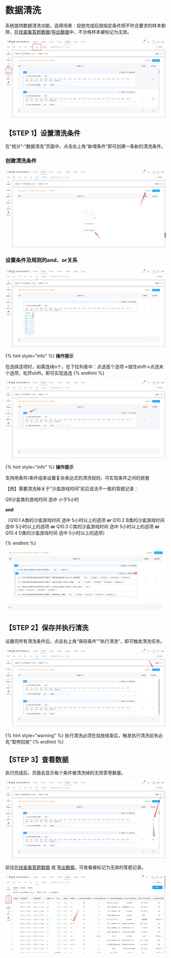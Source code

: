 # 数据清洗

系统提供数据清洗功能，适用场景：投放完成后按指定条件把不符合要求的样本剔除，[在线查看答题数据](tong-ji-fen-xi/da-ti-shu-ju-zai-xian-cha-kan.md)/[导出数据](xia-zai-shu-ju/)中，不合格样本被标记为无效。

![数据清洗](<../.gitbook/assets/image (77).png>)

## 【STEP 1】设置清洗条件

在“统计”-“数据清洗”页面中，点击右上角“新增条件”即可创建一条新的清洗条件。

### 创建清洗条件

![创建清洗条件](<../.gitbook/assets/image (266).png>)

### 设置条件及规则的and、or关系

![设置清洗规则](<../.gitbook/assets/image (786).png>)

{% hint style="info" %}
**操作提示**

在选择选项时，如需连续n个，在下拉列表中：点选首个选项->按住shift->点选末个选项，松开shift，即可实现连选
{% endhint %}

![设置条件（组）之间的and、or关系](<../.gitbook/assets/image (76).png>)

{% hint style="info" %}
**操作提示**

支持用条件/条件组来设置复杂表达式的清洗规则，可实现条件之间的嵌套



【例】需要清洗掉关于“沙盒游戏时间”前后说法不一致的答题记录：

Q9沙盒类的游戏时间 选中 小于5小时&#x20;

**and**&#x20;

（Q10.1 A类的沙盒游戏时间 选中 5小时以上的选项 **or** Q10.2 B类的沙盒游戏时间 选中 5小时以上的选项 **or** Q10.3 C类的沙盒游戏时间 选中 5小时以上的选项 **or** Q10.4 D类的沙盒游戏时间 选中 5小时以上的选项）


{% endhint %}

![【例】复杂清洗条件 --嵌套条件组](<../.gitbook/assets/image (81).png>)

## 【STEP 2】保存并执行清洗

设置完所有清洗条件后，点击右上角“保存条件”“执行清洗”，即可触发清洗任务。

![保存条件](<../.gitbook/assets/image (623).png>)

{% hint style="warning" %}
执行清洗必须在投放结束后，触发执行清洗前务必先“暂停回收”
{% endhint %}

## 【STEP 3】查看数据

执行完成后，页面会显示每个条件被清洗掉的无效答卷数量。

![清洗完成](<../.gitbook/assets/image (217).png>)

前往[在线查看答题数据](tong-ji-fen-xi/da-ti-shu-ju-zai-xian-cha-kan.md) 或 [导出数据](xia-zai-shu-ju/)，可查看被标记为无效的答题记录。

![](<../.gitbook/assets/image (653).png>)
